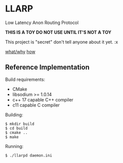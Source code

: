 # LLARP

Low Latency Anon Routing Protocol

**THIS IS A TOY DO NOT USE UNTIL IT'S NOT A TOY**

This project is "secret" don't tell anyone about it yet. :x

[what/why](doc/high-level.txt)
[how](doc/proto_v0.txt)

## Reference Implementation

Build requirements:

* CMake
* libsodium >= 1.0.14 
* c++ 17 capable C++ compiler
* c11 capable C compiler

Building:

    $ mkdir build
    $ cd build
    $ cmake ..
    $ make
    
Running:

    $ ./llarpd daemon.ini
